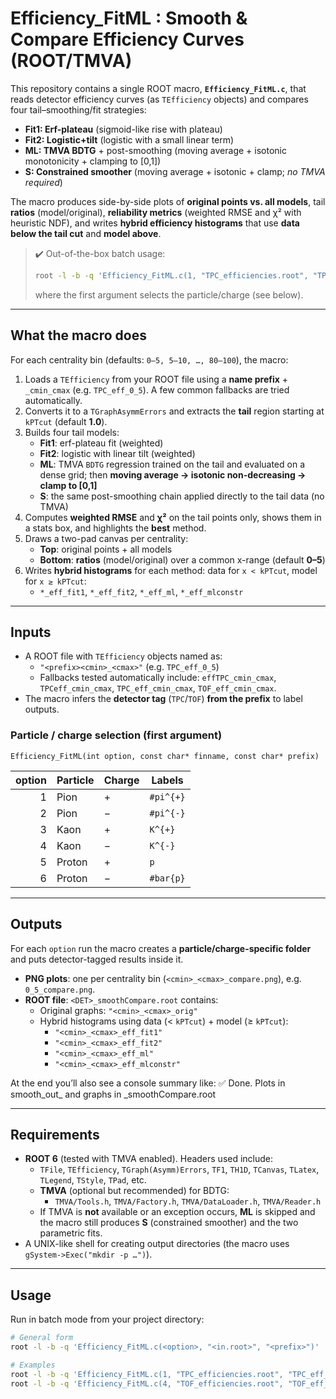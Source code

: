 # Efficiency_FitML : Smooth & Compare Efficiency Curves (ROOT/TMVA)

This repository contains a single ROOT macro, **`Efficiency_FitML.c`**, that reads detector efficiency curves (as `TEfficiency` objects) and compares four tail–smoothing/fit strategies:

- **Fit1: Erf-plateau** (sigmoid-like rise with plateau)
- **Fit2: Logistic+tilt** (logistic with a small linear term)
- **ML: TMVA BDTG** + post-smoothing (moving average + isotonic monotonicity + clamping to [0,1])
- **S: Constrained smoother** (moving average + isotonic + clamp; *no TMVA required*)

The macro produces side-by-side plots of **original points vs. all models**, tail **ratios** (model/original), **reliability metrics** (weighted RMSE and χ² with heuristic NDF), and writes **hybrid efficiency histograms** that use **data below the tail cut** and **model above**.

> ✔️ Out-of-the-box batch usage:
>
> ```bash
> root -l -b -q 'Efficiency_FitML.c(1, "TPC_efficiencies.root", "TPC_eff_")'
> ```
> where the first argument selects the particle/charge (see below).

---

## What the macro does

For each centrality bin (defaults: `0–5, 5–10, …, 80–100`), the macro:

1. Loads a `TEfficiency` from your ROOT file using a **name prefix** + `_cmin_cmax` (e.g. `TPC_eff_0_5`). A few common fallbacks are tried automatically.
2. Converts it to a `TGraphAsymmErrors` and extracts the **tail** region starting at `kPTcut` (default **1.0**).
3. Builds four tail models:
   - **Fit1**: erf-plateau fit (weighted)
   - **Fit2**: logistic with linear tilt (weighted)
   - **ML**: TMVA `BDTG` regression trained on the tail and evaluated on a dense grid; then **moving average → isotonic non-decreasing → clamp to [0,1]**
   - **S**: the same post-smoothing chain applied directly to the tail data (no TMVA)
4. Computes **weighted RMSE** and **χ²** on the tail points only, shows them in a stats box, and highlights the **best** method.
5. Draws a two-pad canvas per centrality:
   - **Top**: original points + all models
   - **Bottom**: **ratios** (model/original) over a common x-range (default **0–5**)
6. Writes **hybrid histograms** for each method: data for `x < kPTcut`, model for `x ≥ kPTcut`:
   - `*_eff_fit1`, `*_eff_fit2`, `*_eff_ml`, `*_eff_mlconstr`

---

## Inputs

- A ROOT file with `TEfficiency` objects named as:
  - `"<prefix><cmin>_<cmax>"` (e.g. `TPC_eff_0_5`)
  - Fallbacks tested automatically include: `effTPC_cmin_cmax`, `TPCeff_cmin_cmax`, `TPC_eff_cmin_cmax`, `TOF_eff_cmin_cmax`.
- The macro infers the **detector tag** (`TPC`/`TOF`) **from the prefix** to label outputs.

### Particle / charge selection (first argument)

`Efficiency_FitML(int option, const char* finname, const char* prefix)`

| option | Particle | Charge | Labels |
|-------:|----------|--------|--------|
| 1 | Pion | + | `#pi^{+}` |
| 2 | Pion | − | `#pi^{-}` |
| 3 | Kaon | + | `K^{+}` |
| 4 | Kaon | − | `K^{-}` |
| 5 | Proton | + | `p` |
| 6 | Proton | − | `#bar{p}` |

---

## Outputs

For each `option` run the macro creates a **particle/charge-specific folder** and puts detector-tagged results inside it.


- **PNG plots**: one per centrality bin (`<cmin>_<cmax>_compare.png`), e.g. `0_5_compare.png`.
- **ROOT file**: `<DET>_smoothCompare.root` contains:
  - Original graphs: `"<cmin>_<cmax>_orig"`
  - Hybrid histograms using data (< `kPTcut`) + model (≥ `kPTcut`):
    - `"<cmin>_<cmax>_eff_fit1"`
    - `"<cmin>_<cmax>_eff_fit2"`
    - `"<cmin>_<cmax>_eff_ml"`
    - `"<cmin>_<cmax>_eff_mlconstr"`

At the end you’ll also see a console summary like:
✅ Done. Plots in smooth_out_<DET> and graphs in <DET>_smoothCompare.root


---

## Requirements

- **ROOT 6** (tested with TMVA enabled). Headers used include:
  - `TFile`, `TEfficiency`, `TGraph(Asymm)Errors`, `TF1`, `TH1D`, `TCanvas`, `TLatex`, `TLegend`, `TStyle`, `TPad`, etc.
  - **TMVA** (optional but recommended) for BDTG:
    - `TMVA/Tools.h`, `TMVA/Factory.h`, `TMVA/DataLoader.h`, `TMVA/Reader.h`
  - If TMVA is **not** available or an exception occurs, **ML** is skipped and the macro still produces **S** (constrained smoother) and the two parametric fits.
- A UNIX-like shell for creating output directories (the macro uses `gSystem->Exec("mkdir -p …")`).

---

## Usage

Run in batch mode from your project directory:

```bash
# General form
root -l -b -q 'Efficiency_FitML.c(<option>, "<in.root>", "<prefix>")'

# Examples
root -l -b -q 'Efficiency_FitML.c(1, "TPC_efficiencies.root", "TPC_eff_")'   # π+
root -l -b -q 'Efficiency_FitML.c(4, "TOF_efficiencies.root", "TOF_eff_")'   # K−
